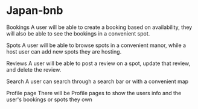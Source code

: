 # Japan-bnb
Bookings
A user will be able to create a booking based on availability, they will also be able to see the bookings in a convenient spot.

Spots
A user will be able to browse spots in a convenient manor, while a host user can add new spots they are hosting.

Reviews
A user will be able to post a review on a spot, update that review, and delete the review.

Search
A user can search through a search bar or with a convenient map

Profile page
There will be Profile pages to show the users info and the user's bookings or spots they own
